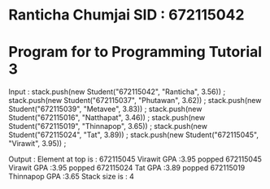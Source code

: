 # Ranticha Chumjai SID : 672115042
# Program for to Programming Tutorial 3

Input :
stack.push(new Student("672115042", "Ranticha", 3.56)) ;
stack.push(new Student("672115037", "Phutawan", 3.62)) ;
stack.push(new Student("672115039", "Metavee", 3.83)) ;
stack.push(new Student("672115016", "Natthapat", 3.46)) ;
stack.push(new Student("672115019", "Thinnapop", 3.65)) ;
stack.push(new Student("672115024", "Tat", 3.89)) ;
stack.push(new Student("672115045", "Virawit", 3.95)) ;

Output :
Element at top is : 672115045 Virawit GPA :3.95
popped 672115045 Virawit GPA :3.95
popped 672115024 Tat GPA :3.89
popped 672115019 Thinnapop GPA :3.65
Stack size is : 4
